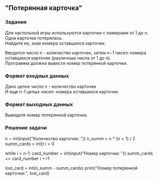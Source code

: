 ## "Потерянная карточка"

### Задание

Для настольной игры используются карточки с номерами от 1 до n. Одна карточка потерялась. \
Найдите ее, зная номера оставшихся карточек. 

Вводится число n - количество карточек, затем n−1 чисел: номера оставшихся карточек (различные числа от 1 до n). \
Программа должна вывести номер потерянной карточки.

### Формат входных данных

Дано целое число n - количество карточек \
И еще n-1 целых чисел: номера оставшихся карточек.

### Формат выходных данных

Выведите номер потерянной карточки.

### Решение задачи
n = int(input("Количество карточек: "))
n_summ = n * (n + 1) / 2
summ_cards = int()
i = 0


while i < n-1:
    card_number = int(input("Номер карточки: "))
    summ_cards += card_number
    i +=1
    
    
lost_card = int(n_summ - summ_cards)
print("Номер потерянной карточки:", lost_card)
```
